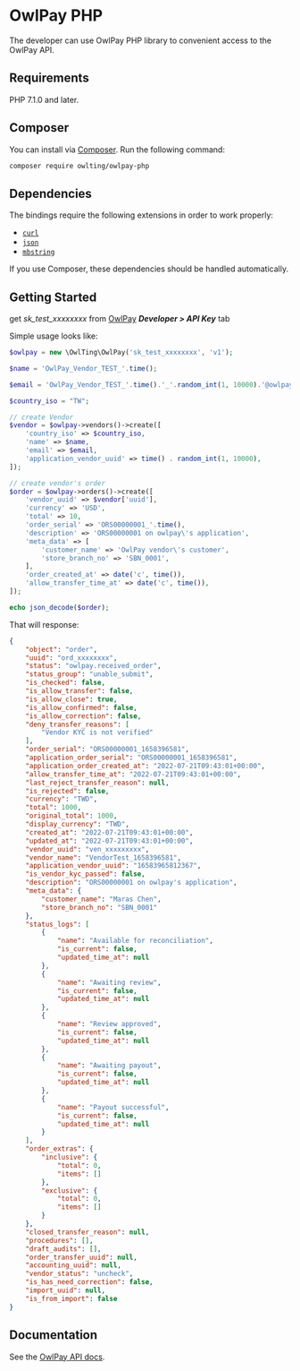 # OwlPay PHP

The developer can use OwlPay PHP library to convenient access to the OwlPay API.

## Requirements

PHP 7.1.0 and later.


## Composer
You can install via [Composer](http://getcomposer.org/). Run the following command:

```bash
composer require owlting/owlpay-php
```

## Dependencies

The bindings require the following extensions in order to work properly:

-   [`curl`](https://secure.php.net/manual/en/book.curl.php)
-   [`json`](https://secure.php.net/manual/en/book.json.php)
-   [`mbstring`](https://secure.php.net/manual/en/book.mbstring.php)

If you use Composer, these dependencies should be handled automatically.

## Getting Started

get *sk_test_xxxxxxxx* from [OwlPay](https://dashboard.owlpay.com) ***Developer > API Key*** tab


Simple usage looks like:

```php
$owlpay = new \OwlTing\OwlPay('sk_test_xxxxxxxx', 'v1');

$name = 'OwlPay_Vendor_TEST_'.time();

$email = 'OwlPay_Vendor_TEST_'.time().'_'.random_int(1, 10000).'@owlpay.com';

$country_iso = "TW";

// create Vendor
$vendor = $owlpay->vendors()->create([
    'country_iso' => $country_iso,
    'name' => $name,
    'email' => $email,
    'application_vendor_uuid' => time() . random_int(1, 10000),
]);

// create vendor's order
$order = $owlpay->orders()->create([
    'vendor_uuid' => $vendor['uuid'],
    'currency' => 'USD',
    'total' => 10,
    'order_serial' => 'ORS00000001_'.time(),
    'description' => 'ORS00000001 on owlpay\'s application',
    'meta_data' => [
        'customer_name' => 'OwlPay vendor\'s customer',
        'store_branch_no' => 'SBN_0001',
    ],
    'order_created_at' => date('c', time()),
    'allow_transfer_time_at' => date('c', time()),
]);

echo json_decode($order);
```

That will response:

```json
{
    "object": "order",
    "uuid": "ord_xxxxxxxx",
    "status": "owlpay.received_order",
    "status_group": "unable_submit",
    "is_checked": false,
    "is_allow_transfer": false,
    "is_allow_close": true,
    "is_allow_confirmed": false,
    "is_allow_correction": false,
    "deny_transfer_reasons": [
        "Vendor KYC is not verified"
    ],
    "order_serial": "ORS00000001_1658396581",
    "application_order_serial": "ORS00000001_1658396581",
    "application_order_created_at": "2022-07-21T09:43:01+00:00",
    "allow_transfer_time_at": "2022-07-21T09:43:01+00:00",
    "last_reject_transfer_reason": null,
    "is_rejected": false,
    "currency": "TWD",
    "total": 1000,
    "original_total": 1000,
    "display_currency": "TWD",
    "created_at": "2022-07-21T09:43:01+00:00",
    "updated_at": "2022-07-21T09:43:01+00:00",
    "vendor_uuid": "ven_xxxxxxxxx",
    "vendor_name": "VendorTest_1658396581",
    "application_vendor_uuid": "16583965812367",
    "is_vendor_kyc_passed": false,
    "description": "ORS00000001 on owlpay's application",
    "meta_data": {
        "customer_name": "Maras Chen",
        "store_branch_no": "SBN_0001"
    },
    "status_logs": [
        {
            "name": "Available for reconciliation",
            "is_current": false,
            "updated_time_at": null
        },
        {
            "name": "Awaiting review",
            "is_current": false,
            "updated_time_at": null
        },
        {
            "name": "Review approved",
            "is_current": false,
            "updated_time_at": null
        },
        {
            "name": "Awaiting payout",
            "is_current": false,
            "updated_time_at": null
        },
        {
            "name": "Payout successful",
            "is_current": false,
            "updated_time_at": null
        }
    ],
    "order_extras": {
        "inclusive": {
            "total": 0,
            "items": []
        },
        "exclusive": {
            "total": 0,
            "items": []
        }
    },
    "closed_transfer_reason": null,
    "procedures": [],
    "draft_audits": [],
    "order_transfer_uuid": null,
    "accounting_uuid": null,
    "vendor_status": "uncheck",
    "is_has_need_correction": false,
    "import_uuid": null,
    "is_from_import": false
}
```

## Documentation

See the [OwlPay API docs](http://owlpay-external-doc.s3-website-ap-northeast-1.amazonaws.com/#introduction).

